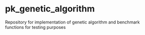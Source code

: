 # pk_genetic_algorithm
Repository for implementation of genetic algorithm and benchmark functions for testing purposes
